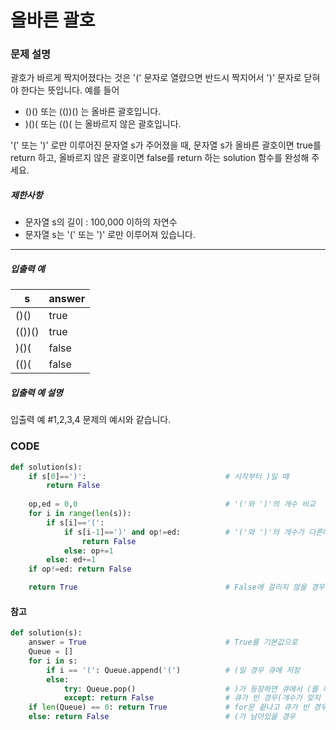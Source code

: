 # 올바른 괄호

### 문제 설명

괄호가 바르게 짝지어졌다는 것은 '(' 문자로 열렸으면 반드시 짝지어서 ')' 문자로 닫혀야 한다는 뜻입니다. 예를 들어

- ()() 또는 (())() 는 올바른 괄호입니다.
- )()( 또는 (()( 는 올바르지 않은 괄호입니다.

'(' 또는 ')' 로만 이루어진 문자열 s가 주어졌을 때, 문자열 s가 올바른 괄호이면 true를 return 하고, 올바르지 않은 괄호이면 false를 return 하는 solution 함수를 완성해 주세요.

##### 제한사항

- 문자열 s의 길이 : 100,000 이하의 자연수
- 문자열 s는 '(' 또는 ')' 로만 이루어져 있습니다.

------

##### 입출력 예

| s      | answer |
| ------ | ------ |
| ()()   | true   |
| (())() | true   |
| )()(   | false  |
| (()(   | false  |

##### 입출력 예 설명

입출력 예 #1,2,3,4
문제의 예시와 같습니다.







### CODE

```python
def solution(s):
    if s[0]==')': 								# 시작부터 )일 때
        return False
    
    op,ed = 0,0									# '('와 ')'의 개수 비교
    for i in range(len(s)):
        if s[i]=='(': 
            if s[i-1]==')' and op!=ed: 			# '('와 ')'의 개수가 다른데 )뒤에 (가 등장
                return False
            else: op+=1
        else: ed+=1
    if op!=ed: return False

    return True									# False에 걸리지 않을 경우 True
```

#### 참고

```python
def solution(s):
    answer = True								# True를 기본값으로
    Queue = []									
    for i in s: 							
        if i == '(': Queue.append('(')			# (일 경우 큐에 저장
        else: 
            try: Queue.pop() 					# )가 등장하면 큐에서 (를 하나씩 제거
            except: return False				# 큐가 빈 경우(개수가 맞지 않는 경우) False
    if len(Queue) == 0: return True				# for문 끝나고 큐가 빈 경우(개수 맞을 경우)
    else: return False							# (가 남아있을 경우
```

